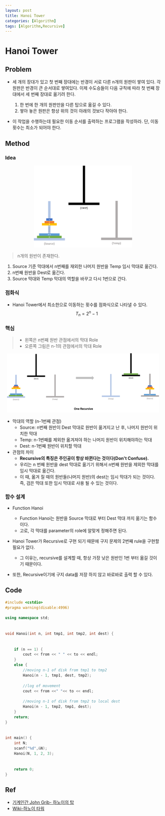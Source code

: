 ```yaml
---
layout: post
title: Hanoi Tower
categories: [Algorithm]
tags: [Algorithm,Recursive]
---
```

# Hanoi Tower

## Problem

* 세 개의 장대가 있고 첫 번째 장대에는 반경이 서로 다른 n개의 원판이 쌓여 있다. 각 원판은 반경이 큰 순서대로 쌓여있다. 이제 수도승들이 다음 규칙에 따라 첫 번째 장대에서 세 번째 장대로 옮기려 한다.
  1. 한 번에 한 개의 원판만을 다른 탑으로 옮길 수 있다.
  2. 쌓아 놓은 원판은 항상 위의 것이 아래의 것보다 작아야 한다.

* 이 작업을 수행하는데 필요한 이동 순서를 출력하는 프로그램을 작성하라. 단, 이동 횟수는 최소가 되어야 한다.

## Method

### Idea

<center><img src="../images/post_images/hanoi.png" alt="hanoi" style="zoom:48%;" /></center>

> n개의 원반이 존재한다. 

1.  Source 기준 막대에서 n번째를 재외한 나머지 원반을 Temp 임시 막대로 옮긴다.
2.  n번째 원반을 Dest로 옮긴다.
3.  Source 막대와 Temp 막대의 역할을 바꾸고 다시 1번으로 간다.

### 점화식

* Hanoi Tower에서 최소한으로 이동하는 횟수를 점화식으로 나타낼 수 있다.
  $$
  T_n=2^n-1
  $$

### 핵심

> * 왼쪽은 n번째 원반 관점에서의 막대 Role
> * 오른쪽 그림은 n-1의 관점에서의 막대 Role

<center><img src="../images/post_images/hanoi_recursive.png" alt="hanoi" style="zoom:48%;" /></center>

* 막대의 역할 (n-1번째 관점)
  * Source: n번째 원반이 Dest 막대로 원반이 옮겨지고 난 후, 나머지 원반이 위치한 막대 
  * Temp:  n-1번째를 제외한 옮겨져야 하는 나머지 원반이 위치해야하는 막대
  * Dest: n-1번째 원반이 위치할 막대
* 관점의 차이
  * **Recursive의 특징은 주인공이 항상 바뀐다는 것이다(Don't Confuse).**
  * 우리는 n 번째 원반을 dest 막대로 옮기기 위해서 n번째 원반을 제외한 막대를 임시 막대로 옮긴다.
  * 이 때, 옮겨 질 때의 원반들(나머지 원반)의 dest는 임시 막대가 되는 것이다. 즉, 검은 막대 또한  임시 막대로 사용 될 수 있는 것이다.

### 함수 설계

* Function Hanoi
  * Function Hanoi는 원반을 Source 막대로 부터 Dest 막대 까지 옮기는 함수이다.
  * 고로, 각 막대를 parameter의 role에 알맞게 정해주면 된다.

* Hanoi Tower가 Recursive로 구현 되기 때문에 구지 문제의 2번째 rule을 구현할 필요가 없다.
  * 그 이유는, recursive를 설계할 때, 항상 가장 낮은 원반인 1번 부터 옮길 것이기 때문이다.
* 또한, Recursive이기에 구지 data를 저장 하지 않고 바로바로 출력 할 수 있다.

## Code

```c++
#include <cstdio>
#pragma warning(disable:4996)

using namespace std;


void Hanoi(int n, int tmp1, int tmp2, int dest) {


	if (n == 1) {
		cout << from << " " << to << endl;
	}
	else {
        //moving n-1 of disk from tmp1 to tmp2
		Hanoi(n - 1, tmp1, dest, tmp2);
        
        //log of movement
		cout << from <<" "<< to << endl;
        
        //moving n-1 of disk from tmp2 to local dest
		Hanoi(n - 1, tmp2, tmp1, dest);
	}
	return;
}


int main() {
	int N;
	scanf("%d",&N);
	Hanoi(N, 1, 2, 3);


	return 0;
}
```





## Ref

* [기계인간 John Grib- 하노이의 탑](https://johngrib.github.io/wiki/tower-of-hanoi/)
* [Wiki-하노이 타워](https://ko.wikipedia.org/wiki/%ED%95%98%EB%85%B8%EC%9D%B4%EC%9D%98_%ED%83%91)
